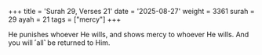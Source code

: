 +++
title = 'Surah 29, Verses 21'
date = '2025-08-27'
weight = 3361
surah = 29
ayah = 21
tags = ["mercy"]
+++

He punishes whoever He wills, and shows mercy to whoever He wills. And you will ˹all˺ be returned to Him.